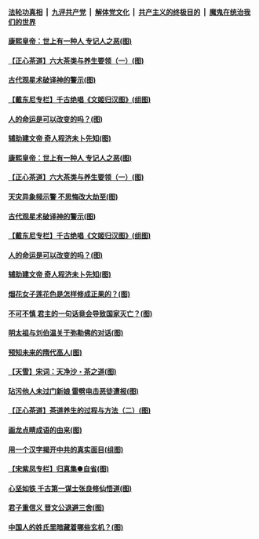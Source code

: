 ####  [法轮功真相](../../../../basic/blob/master/README.md?t=06211402) &nbsp;|&nbsp; [九评共产党](../../../../9ping.md/blob/master/README.md?t=06211402) &nbsp;|&nbsp; [解体党文化](../../../../jtdwh.md/blob/master/README.md?t=06211402)  &nbsp;|&nbsp; [共产主义的终极目的](../../../../gczydzjmd.md/blob/master/README.md?t=06211402) &nbsp;|&nbsp; [魔鬼在统治我们的世界](../../../../mgztzwmdsj.md/blob/master/README.md?t=06211402) 

#### [康熙皇帝：世上有一种人 专记人之恶(图)](../pages/p7/937141.md?t=06211402) 

#### [【正心茶道】六大茶类与养生要领（一）(图)](../pages/p7/936910.md?t=06211402) 

#### [古代观星术破译神的警示(图)](../pages/p7/936938.md?t=06211402) 

#### [【戴东尼专栏】千古绝唱《文姬归汉图》(组图)](../pages/p7/933598.md?t=06211402) 

#### [人的命运是可以改变的吗？(图)](../pages/p7/936633.md?t=06211402) 

#### [辅助建文帝 奇人程济未卜先知(图)](../pages/p7/936751.md?t=06211402) 

#### [康熙皇帝：世上有一种人 专记人之恶(图)](../pages/p7/937141.md?t=06211402) 

#### [【正心茶道】六大茶类与养生要领（一）(图)](../pages/p7/936910.md?t=06211402) 

#### [天灾异象频示警 不思悔改大劫至(图)](../pages/p7/937076.md?t=06211402) 

#### [古代观星术破译神的警示(图)](../pages/p7/936938.md?t=06211402) 

#### [【戴东尼专栏】千古绝唱《文姬归汉图》(组图)](../pages/p7/933598.md?t=06211402) 

#### [人的命运是可以改变的吗？(图)](../pages/p7/936633.md?t=06211402) 

#### [辅助建文帝 奇人程济未卜先知(图)](../pages/p7/936751.md?t=06211402) 

#### [烟花女子莲花色是怎样修成正果的？(图)](../pages/p7/936627.md?t=06211402) 

#### [不可不慎 君主的一句话竟会导致国家灭亡？(图)](../pages/p7/936921.md?t=06211402) 

#### [明太祖与刘伯温关于弥勒佛的对话(图)](../pages/p7/936918.md?t=06211402) 

#### [预知未来的隋代高人(图)](../pages/p7/936519.md?t=06211402) 

#### [【天雪】宋词：天净沙・茶之道(图)](../pages/p7/936606.md?t=06211402) 

#### [玷污他人未过门新娘 雷劈电击恶徒遭报(图)](../pages/p7/936730.md?t=06211402) 

#### [【正心茶道】茶道养生的过程与方法（二）(图)](../pages/p7/936188.md?t=06211402) 

#### [画龙点睛成语的由来(图)](../pages/p7/936521.md?t=06211402) 

#### [用一个汉字揭开中共的真实面目(组图)](../pages/p7/936605.md?t=06211402) 

#### [【宋紫凤专栏】归真集●自省(图)](../pages/p7/936715.md?t=06211402) 

#### [心坚如铁 千古第一谋士张良修仙悟道(图)](../pages/p7/936518.md?t=06211402) 

#### [君子重信义 晋文公退避三舍(图)](../pages/p7/936517.md?t=06211402) 

#### [中国人的姓氏里暗藏着哪些玄机？(图)](../pages/p7/936608.md?t=06211402) 

